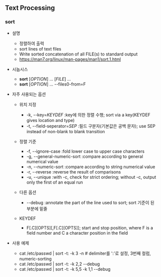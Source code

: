 ## Text Processing

### sort
* 설명
    - 정렬하여 출력
    - sort lines of text files
    - Write sorted concatenation of all FILE(s) to standard output  
    - https://man7.org/linux/man-pages/man1/sort.1.html

* 시놉시스
    - **sort** [*OPTION*] ... [*FILE*] ...
    - **sort** [*OPTION*] ... --files0-from=F

* 자주 사용되는 옵션
    - 위치 지정
        + -k, --key=*KEYDEF*  :key에 의한 정렬 수행; sort via a key(KEYDEF gives location and type)
        + -t, --field-seperator=*SEP* :필드 구분자(기본값은 공백 문자); use SEP instead of non-blank to blank transition

    - 정렬 기준
        + -f, --ignore-case :fold lower case to upper case characters
        + -g, --general-numeric-sort    :compare according to general numerical value
        + -n, --numeric-sort    :compare according to string numerical value
        + -r, --reverse :reverse the result of comparisons
        + -u, --unique  :with -c, check for strict ordering; without -c, output only the first of an equal run

    - 다른 옵션
        + --debug   :annotate the part of the line used to sort; sort 기준이 된 부분에 밑줄

    - KEYDEF
        + F[.C][OPTS][,F[.C][OPTS]]; start and stop position, where F is a field number and C a character position in the field

* 사용 예제
    - cat /etc/passwd | sort -t: -k 3 -n   # delimiter를 ':'로 설정, 3번째 컬럼, numeric-sorting
    - cat /etc/passwd | sort -t: -k 2,2 --debug
    - cat /etc/passwd | sort -t: -k 5,5 -k 1,1 --debug